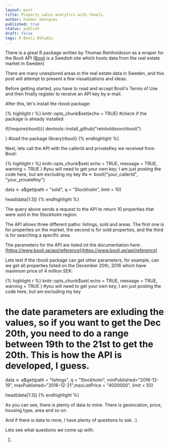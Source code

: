 ```yaml
---
layout: post
title: Property sales analytics with rbooli.
author: Feodor Georgiev
published: true
status: publish
draft: false
tags: R Booli RStudio
---
```

 
There is a great R package written by Thomas Reinholdsson as a wraper for the Booli API ([Booli](https://www.booli.se/) is a Swedish site which hosts data from the real estate market in Sweden)
 
There are many unexplored areas in the real estate data in Sweden, and this post will attempt to present a few visualizations and ideas. 
 
Before getting started, you have to read and accept Booli's Terms of Use and then finally register to receive an API key by e-mail.
 
After this, let's install the rbooli package:
 

{% highlight r %}
knitr::opts_chunk$set(echo = TRUE)
#check if the package is already installed
 
if(!require(rbooli)){
    devtools::install_github("reinholdsson/rbooli")
  
}
#load the package
library(rbooli)
{% endhighlight %}
 
Next, lets call the API with the callerId and privateKey we received from Booli:

 
 

{% highlight r %}
knitr::opts_chunk$set(
	echo = TRUE,
	message = TRUE,
	warning = TRUE
)
#you will need to get your own key; I am just posting the code here, but am excluding my key
#a <- booli("your_callerId", "your_privateKey")
 
data <- a$get(path = "sold", q = "Stockholm", limit = 10)
 
head(data[1:3])
{% endhighlight %}
 
 
The query above sends a request to the API to return 10 properties that were sold in the Stockholm region. 
 
The API allows three different paths: listings, sold and areas. The first one is for properties on the market, the second is for sold properties, and the third is for searching a specific area. 
 
The parameters for the API are listed int the documentation here: [https://www.booli.se/api/reference](https://www.booli.se/api/reference) 
 
Lets test if the rbooli package can get other parameters, for example, can we get all properties listed on the December 20th, 2016 which have maximum price of 4 million SEK: 
 
 

{% highlight r %}
knitr::opts_chunk$set(
	echo = TRUE,
	message = TRUE,
	warning = TRUE
)
#you will need to get your own key; I am just posting the code here, but am excluding my key
 
# the date parameters are exluding the values, so if you want to get the Dec 20th, you need to do a range between 19th to the 21st to get the 20th. This is how the API is developed, I guess. 
 
data <- a$get(path = "listings", q = "Stockholm", minPublished="2016-12-19", maxPublished="2016-12-21",maxListPrice = "4000000", limit = 50)
 
head(data[1:3])
{% endhighlight %}
 
 
As you can see, there is plenty of data to mine. There is geolocation, price, housing type, area and so on. 
 
And if there is data to mine, I have plenty of questions to ask. :)
 
Lets see what questions we come up with:
 
1. 
